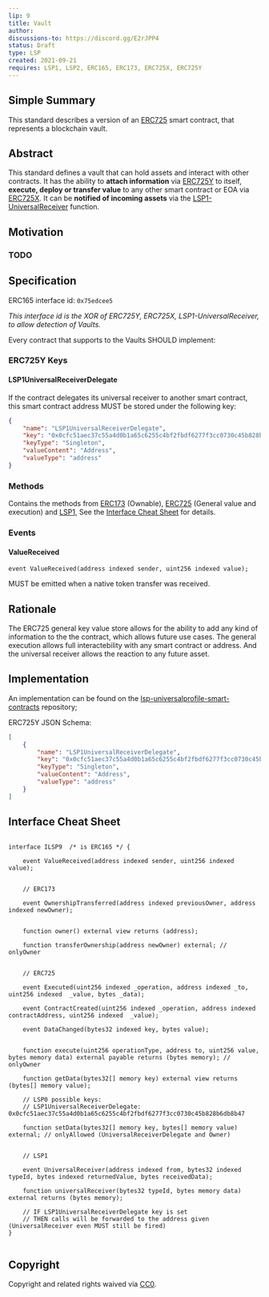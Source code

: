 ```yaml
---
lip: 9
title: Vault
author: 
discussions-to: https://discord.gg/E2rJPP4
status: Draft
type: LSP
created: 2021-09-21
requires: LSP1, LSP2, ERC165, ERC173, ERC725X, ERC725Y
---
```



## Simple Summary

This standard describes a version of an [ERC725](https://github.com/ethereum/EIPs/blob/master/EIPS/eip-725.md) smart contract, that represents a blockchain vault.
 
## Abstract

This standard defines a vault that can hold assets and interact with other contracts. It has the ability to **attach information** via [ERC725Y](https://github.com/ethereum/EIPs/blob/master/EIPS/eip-725.md#erc725y) to itself, **execute, deploy or transfer value** to any other smart contract or EOA via [ERC725X](https://github.com/ethereum/EIPs/blob/master/EIPS/eip-725.md#erc725x). It can be **notified of incoming assets** via the [LSP1-UniversalReceiver](https://github.com/lukso-network/LIPs/blob/master/LSPs/LSP-1-UniversalReceiver.md) function.


## Motivation

### TODO

## Specification

ERC165 interface id: `0x75edcee5`

_This interface id is the XOR of ERC725Y, ERC725X, LSP1-UniversalReceiver, to allow detection of Vaults._

Every contract that supports to the Vaults SHOULD implement:

### ERC725Y Keys


#### LSP1UniversalReceiverDelegate

If the contract delegates its universal receiver to another smart contract,
this smart contract address MUST be stored under the following key:

```json
{
    "name": "LSP1UniversalReceiverDelegate",
    "key": "0x0cfc51aec37c55a4d0b1a65c6255c4bf2fbdf6277f3cc0730c45b828b6db8b47",
    "keyType": "Singleton",
    "valueContent": "Address",
    "valueType": "address"
}
```

### Methods

Contains the methods from [ERC173](https://github.com/ethereum/EIPs/blob/master/EIPS/eip-173.md) (Ownable), [ERC725](https://github.com/ethereum/EIPs/blob/master/EIPS/eip-725.md) (General value and execution) and [LSP1](https://github.com/lukso-network/LIPs/blob/master/LSPs/LSP-1-UniversalReceiver.md), 
See the [Interface Cheat Sheet](#interface-cheat-sheet) for details.

### Events

#### ValueReceived

```solidity
event ValueReceived(address indexed sender, uint256 indexed value);
```

MUST be emitted when a native token transfer was received.


## Rationale

The ERC725 general key value store allows for the ability to add any kind of information to the the contract, which allows future use cases. The general execution allows full interactebility with any smart contract or address. And the universal receiver allows the reaction to any future asset.

## Implementation

An implementation can be found on the [lsp-universalprofile-smart-contracts](https://github.com/lukso-network/lsp-universalprofile-smart-contracts/tree/main/contracts/LSP9Vault) repository;

ERC725Y JSON Schema:

```json
[
    {
        "name": "LSP1UniversalReceiverDelegate",
        "key": "0x0cfc51aec37c55a4d0b1a65c6255c4bf2fbdf6277f3cc0730c45b828b6db8b47",
        "keyType": "Singleton",
        "valueContent": "Address",
        "valueType": "address"
    }
]
```

## Interface Cheat Sheet

```solidity

interface ILSP9  /* is ERC165 */ {

    event ValueReceived(address indexed sender, uint256 indexed value);
         
    
    // ERC173
    
    event OwnershipTransferred(address indexed previousOwner, address indexed newOwner);


    function owner() external view returns (address);
    
    function transferOwnership(address newOwner) external; // onlyOwner

    
    // ERC725
      
    event Executed(uint256 indexed _operation, address indexed _to, uint256 indexed  _value, bytes _data);
        
    event ContractCreated(uint256 indexed _operation, address indexed contractAddress, uint256 indexed  _value);
    
    event DataChanged(bytes32 indexed key, bytes value);
    
    
    function execute(uint256 operationType, address to, uint256 value, bytes memory data) external payable returns (bytes memory); // onlyOwner
    
    function getData(bytes32[] memory key) external view returns (bytes[] memory value);
    
    // LSP0 possible keys:
    // LSP1UniversalReceiverDelegate: 0x0cfc51aec37c55a4d0b1a65c6255c4bf2fbdf6277f3cc0730c45b828b6db8b47
    
    function setData(bytes32[] memory key, bytes[] memory value) external; // onlyAllowed (UniversalReceiverDelegate and Owner)
        
    
    // LSP1

    event UniversalReceiver(address indexed from, bytes32 indexed typeId, bytes indexed returnedValue, bytes receivedData);

    function universalReceiver(bytes32 typeId, bytes memory data) external returns (bytes memory);
    
    // IF LSP1UniversalReceiverDelegate key is set
    // THEN calls will be forwarded to the address given (UniversalReceiver even MUST still be fired)
}


```

## Copyright

Copyright and related rights waived via [CC0](https://creativecommons.org/publicdomain/zero/1.0/).
